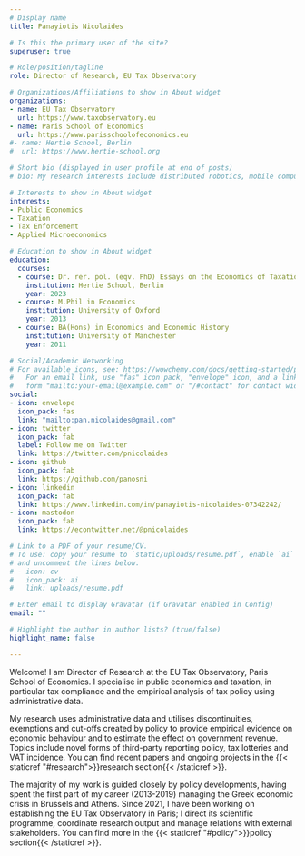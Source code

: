 ```yaml
---
# Display name
title: Panayiotis Nicolaides

# Is this the primary user of the site?
superuser: true

# Role/position/tagline
role: Director of Research, EU Tax Observatory

# Organizations/Affiliations to show in About widget
organizations:
- name: EU Tax Observatory
  url: https://www.taxobservatory.eu
- name: Paris School of Economics
  url: https://www.parisschoolofeconomics.eu
#- name: Hertie School, Berlin
#  url: https://www.hertie-school.org

# Short bio (displayed in user profile at end of posts)
# bio: My research interests include distributed robotics, mobile computing and programmable matter.

# Interests to show in About widget
interests:
- Public Economics
- Taxation
- Tax Enforcement
- Applied Microeconomics

# Education to show in About widget
education:
  courses:
  - course: Dr. rer. pol. (eqv. PhD) Essays on the Economics of Taxation
    institution: Hertie School, Berlin
    year: 2023 
  - course: M.Phil in Economics
    institution: University of Oxford
    year: 2013
  - course: BA(Hons) in Economics and Economic History
    institution: University of Manchester
    year: 2011

# Social/Academic Networking
# For available icons, see: https://wowchemy.com/docs/getting-started/page-builder/#icons
#   For an email link, use "fas" icon pack, "envelope" icon, and a link in the
#   form "mailto:your-email@example.com" or "/#contact" for contact widget.
social:
- icon: envelope
  icon_pack: fas
  link: "mailto:pan.nicolaides@gmail.com"
- icon: twitter
  icon_pack: fab
  label: Follow me on Twitter
  link: https://twitter.com/pnicolaides
- icon: github
  icon_pack: fab
  link: https://github.com/panosni
- icon: linkedin
  icon_pack: fab
  link: https://www.linkedin.com/in/panayiotis-nicolaides-07342242/
- icon: mastodon
  icon_pack: fab
  link: https://econtwitter.net/@pnicolaides

# Link to a PDF of your resume/CV.
# To use: copy your resume to `static/uploads/resume.pdf`, enable `ai` icons in `params.toml`, 
# and uncomment the lines below.
# - icon: cv
#   icon_pack: ai
#   link: uploads/resume.pdf

# Enter email to display Gravatar (if Gravatar enabled in Config)
email: ""

# Highlight the author in author lists? (true/false)
highlight_name: false

---
```


Welcome! I am Director of Research at the EU Tax Observatory, Paris School of Economics. I specialise in public economics and taxation, in particular tax compliance and the empirical analysis of tax policy using administrative data.

My research uses administrative data and utilises discontinuities, exemptions and cut-offs created by policy to provide empirical evidence on economic behaviour and to estimate the effect on government revenue. Topics include novel forms of third-party reporting policy, tax lotteries and VAT incidence. You can find recent papers and ongoing projects in the {{< staticref "#research">}}research section{{< /staticref >}}.

The majority of my work is guided closely by policy developments, having spent the first part of my career (2013-2019) managing the Greek economic crisis in Brussels and Athens. Since 2021, I have been working on establishing the EU Tax Observatory in Paris; I direct its scientific programme, coordinate research output and manage relations with external stakeholders. You can find more in the {{< staticref "#policy">}}policy section{{< /staticref >}}. 